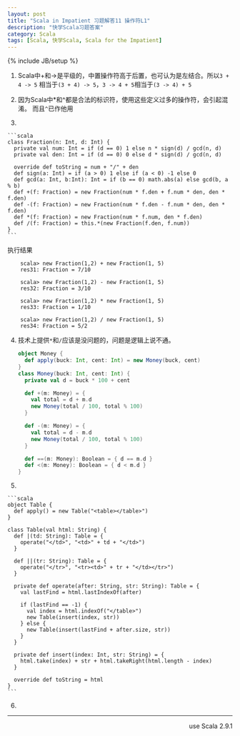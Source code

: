 ```yaml
---
layout: post
title: "Scala in Impatient 习题解答11 操作符L1"
description: "快学Scala习题答案"
category: Scala
tags: [Scala, 快学Scala, Scala for the Impatient]
---
```

{% include JB/setup %}

1. Scala中+和->是平级的，中置操作符高于后置，也可认为是左结合。所以`3 + 4 -> 5`
相当于`(3 + 4) -> 5`，`3 -> 4 + 5`相当于`(3 -> 4) + 5`

2. 因为Scala中\*和^都是合法的标识符，使用这些定义过多的操作符，会引起混淆。
  而且`^`已作他用


3. 

    ```scala
    class Fraction(n: Int, d: Int) {
      private val num: Int = if (d == 0) 1 else n * sign(d) / gcd(n, d)
      private val den: Int = if (d == 0) 0 else d * sign(d) / gcd(n, d)

      override def toString = num + "/" + den
      def sign(a: Int) = if (a > 0) 1 else if (a < 0) -1 else 0
      def gcd(a: Int, b:Int): Int = if (b == 0) math.abs(a) else gcd(b, a % b)
      def +(f: Fraction) = new Fraction(num * f.den + f.num * den, den * f.den)
      def -(f: Fraction) = new Fraction(num * f.den - f.num * den, den * f.den)
      def *(f: Fraction) = new Fraction(num * f.num, den * f.den)
      def /(f: Fraction) = this.*(new Fraction(f.den, f.num))
    }
    ```
  执行结果

        scala> new Fraction(1,2) + new Fraction(1, 5)
        res31: Fraction = 7/10

        scala> new Fraction(1,2) - new Fraction(1, 5)
        res32: Fraction = 3/10

        scala> new Fraction(1,2) * new Fraction(1, 5)
        res33: Fraction = 1/10

        scala> new Fraction(1,2) / new Fraction(1, 5)
        res34: Fraction = 5/2

4. 技术上提供`*`和`/`应该是没问题的，问题是逻辑上说不通。

    ```scala
    object Money {
      def apply(buck: Int, cent: Int) = new Money(buck, cent)
    }
    class Money(buck: Int, cent: Int) {
      private val d = buck * 100 + cent

      def +(m: Money) = {
        val total = d + m.d
        new Money(total / 100, total % 100)
      }

      def -(m: Money) = {
        val total = d - m.d
        new Money(total / 100, total % 100)
      }

      def ==(m: Money): Boolean = { d == m.d }
      def <(m: Money): Boolean = { d < m.d }
    }
    ```

5. 

    ```scala
    object Table {
      def apply() = new Table("<table></table>")
    }

    class Table(val html: String) {
      def |(td: String): Table = {
        operate("</td>", "<td>" + td + "</td>")
      }

      def ||(tr: String): Table = {
        operate("</tr>", "<tr><td>" + tr + "</td></tr>")
      }

      private def operate(after: String, str: String): Table = {
        val lastFind = html.lastIndexOf(after)

        if (lastFind == -1) {
          val index = html.indexOf("</table>")
          new Table(insert(index, str))
        } else {
          new Table(insert(lastFind + after.size, str))
        }
      }

      private def insert(index: Int, str: String) = {
        html.take(index) + str + html.takeRight(html.length - index)
      }

      override def toString = html
    }
    ```
6. 


----
<div align="right">use Scala 2.9.1</div>
